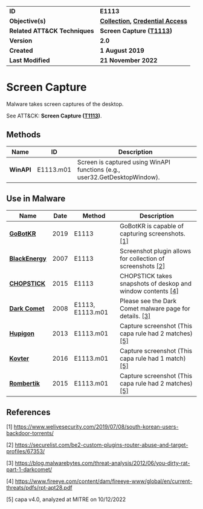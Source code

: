 <table>
<tr>
<td><b>ID</b></td>
<td><b>E1113</b></td>
</tr>
<tr>
<td><b>Objective(s)</b></td>
<td><b><a href="../collection">Collection</a>, <a href="../credential-access">Credential Access</a></b></td>
</tr>
<tr>
<td><b>Related ATT&CK Techniques</b></td>
<td><b>Screen Capture (<a href="https://attack.mitre.org/techniques/T1113/">T1113</a>)</b></td>
</tr>
<tr>
<td><b>Version</b></td>
<td><b>2.0</b></td>
</tr>
<tr>
<td><b>Created</b></td>
<td><b>1 August 2019</b></td>
</tr>
<tr>
<td><b>Last Modified</b></td>
<td><b>21 November 2022</b></td>
</tr>
</table>


# Screen Capture

Malware takes screen captures of the desktop.

See ATT&CK: **Screen Capture ([T1113](https://attack.mitre.org/techniques/T1113/))**.

## Methods

|Name|ID|Description|
|---|---|---|
|**WinAPI**|E1113.m01|Screen is captured using WinAPI functions (e.g., user32.GetDesktopWindow).|


## Use in Malware

|Name|Date|Method|Description|
|---|---|---|---|
|[**GoBotKR**](../xample-malware/gobotkr.md)|2019|E1113| GoBotKR is capable of capturing screenshots. [[1]](#1)|
|[**BlackEnergy**](../xample-malware/blackenergy.md)|2007|E1113|Screenshot plugin allows for collection of screenshots  [[2]](#2)|
|[**CHOPSTICK**](../xample-malware/chopstick.md)|2015|E1113|CHOPSTICK takes snapshots of deskop and window contents [[4]](#4)|
|[**Dark Comet**](../xample-malware/dark-comet.md)|2008|E1113, E1113.m01|Please see the Dark Comet malware page for details. [[3]](#3)|
|[**Hupigon**](../xample-malware/hupigon.md)|2013|E1113.m01|Capture screenshot (This capa rule had 2 matches) [[5]](#5)|
|[**Kovter**](../xample-malware/kovter.md)|2016|E1113.m01|Capture screenshot (This capa rule had 1 match) [[5]](#5)|
|[**Rombertik**](../xample-malware/rombertik.md)|2015|E1113.m01|Capture screenshot (This capa rule had 2 matches) [[5]](#5)|

## References

<a name="1">[1]</a> https://www.welivesecurity.com/2019/07/08/south-korean-users-backdoor-torrents/

<a name="2">[2]</a> https://securelist.com/be2-custom-plugins-router-abuse-and-target-profiles/67353/

<a name="3">[3]</a> https://blog.malwarebytes.com/threat-analysis/2012/06/you-dirty-rat-part-1-darkcomet/

<a name="4">[4]</a> https://www.fireeye.com/content/dam/fireeye-www/global/en/current-threats/pdfs/rpt-apt28.pdf

<a name="5">[5]</a> capa v4.0, analyzed at MITRE on 10/12/2022

